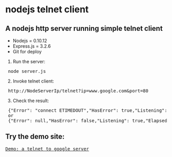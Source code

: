 # nodejs telnet client

## A nodejs http server running simple telnet client

* Nodejs = 0.10.12
* Express.js = 3.2.6
* Git for deploy


1. Run the server:
<pre>
 node server.js
</pre>

2. Invoke telnet client:
<pre>
 http://NodeServerIp/telnet?ip=www.google.com&port=80
</pre>

3. Check the result:
<pre>
 {"Error": "connect ETIMEDOUT","HasError": true,"Listening": false,"ElapsedTime": "21006.4 ms"}
 or
 {"Error": null,"HasError": false,"Listening": true,"ElapsedTime": "103.5 ms"}
</pre>

## Try the demo site:
<pre>
<a href="http://node-telnet-client.eu01.aws.af.cm/telnet?ip=www.google.com&port=80" title="Mouseover Description">Demo: a telnet to google server</a>
</pre>